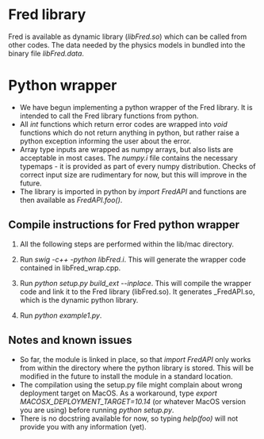 # Fred library
Fred is available as dynamic library (*libFred.so*) which can be called from other codes. The data needed by the physics models in bundled into the binary file *libFred.data*.  

# Python wrapper
* We have begun implementing a python wrapper of the Fred library. It is intended to call the Fred library functions from python.
* All *int* functions which return error codes are wrapped into *void* functions which do not return anything in python, but rather raise a python exception informing the user about the error.
* Array type inputs are wrapped as numpy arrays, but also lists are acceptable in most cases. The *numpy.i* file contains the necessary typemaps - it is provided as part of every numpy distribution. Checks of correct input size are rudimentary for now, but this will improve in the future.
* The library is imported in python by *import FredAPI* and functions are then available as *FredAPI.foo()*.

## Compile instructions for Fred python wrapper

1. All the following steps are performed within the lib/mac directory.

2. Run *swig -c++ -python libFred.i*. This will generate the wrapper code contained in libFred_wrap.cpp.

3. Run *python setup.py build_ext --inplace*. This will compile the wrapper code and link it to the Fred library (libFred.so). It generates \_FredAPI.so, which is the dynamic python library.

4. Run *python example1.py*.

## Notes and known issues
* So far, the module is linked in place, so that *import FredAPI* only works from within the directory where the python library is stored. This will be modified in the future to install the module in a standard location.
* The compilation using the setup.py file might complain about wrong deployment target on MacOS. As a workaround, type *export MACOSX_DEPLOYMENT_TARGET=10.14* (or whatever MacOS version you are using) before running *python setup.py*.
* There is no docstring available for now, so typing *help(foo)* will not provide you with any information (yet).
